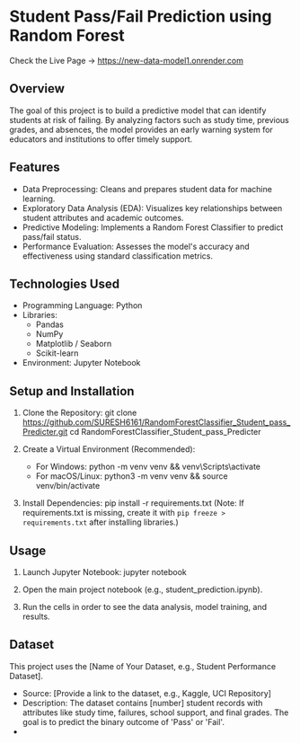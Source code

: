 Student Pass/Fail Prediction using Random Forest
=================================================
Check the Live Page -> https://new-data-model1.onrender.com

Overview
--------
The goal of this project is to build a predictive model that can identify students at risk of failing. By analyzing factors such as study time, previous grades, and absences, the model provides an early warning system for educators and institutions to offer timely support.

Features
--------
- Data Preprocessing: Cleans and prepares student data for machine learning.
- Exploratory Data Analysis (EDA): Visualizes key relationships between student attributes and academic outcomes.
- Predictive Modeling: Implements a Random Forest Classifier to predict pass/fail status.
- Performance Evaluation: Assesses the model's accuracy and effectiveness using standard classification metrics.

Technologies Used
-----------------
- Programming Language: Python
- Libraries:
    - Pandas
    - NumPy
    - Matplotlib / Seaborn
    - Scikit-learn
- Environment: Jupyter Notebook

Setup and Installation
----------------------
1. Clone the Repository:
   git clone https://github.com/SURESH6161/RandomForestClassifier_Student_pass_Predicter.git
   cd RandomForestClassifier_Student_pass_Predicter

2. Create a Virtual Environment (Recommended):
   - For Windows: python -m venv venv && venv\Scripts\activate
   - For macOS/Linux: python3 -m venv venv && source venv/bin/activate

3. Install Dependencies:
   pip install -r requirements.txt
   (Note: If requirements.txt is missing, create it with `pip freeze > requirements.txt` after installing libraries.)

Usage
-----
1. Launch Jupyter Notebook:
   jupyter notebook

2. Open the main project notebook (e.g., student_prediction.ipynb).
3. Run the cells in order to see the data analysis, model training, and results.

Dataset
-------
This project uses the [Name of Your Dataset, e.g., Student Performance Dataset].
- Source: [Provide a link to the dataset, e.g., Kaggle, UCI Repository]
- Description: The dataset contains [number] student records with attributes like study time, failures, school support, and final grades. The goal is to predict the binary outcome of 'Pass' or 'Fail'.
- 
```
